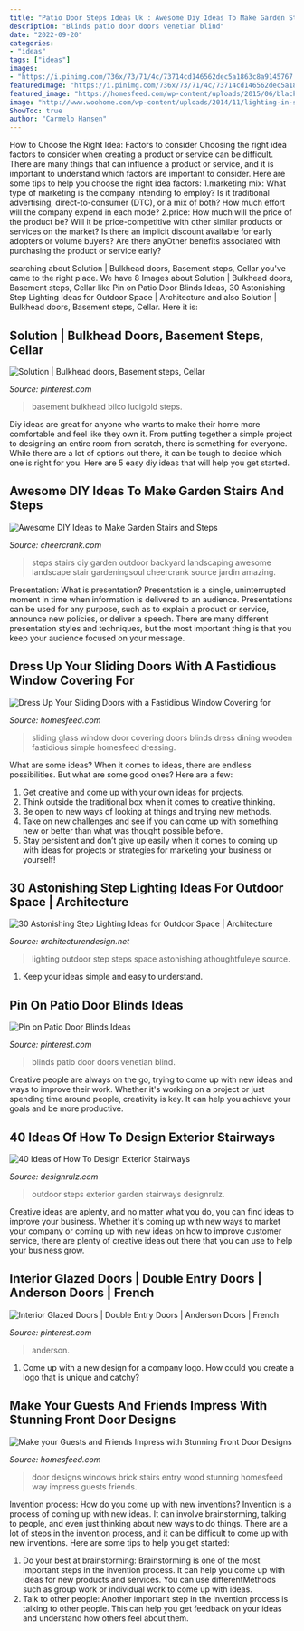```yaml
---
title: "Patio Door Steps Ideas Uk : Awesome Diy Ideas To Make Garden Stairs And Steps"
description: "Blinds patio door doors venetian blind"
date: "2022-09-20"
categories:
- "ideas"
tags: ["ideas"]
images:
- "https://i.pinimg.com/736x/73/71/4c/73714cd146562dec5a1863c8a9145767.jpg"
featuredImage: "https://i.pinimg.com/736x/73/71/4c/73714cd146562dec5a1863c8a9145767.jpg"
featured_image: "https://homesfeed.com/wp-content/uploads/2015/06/black-front-door-design-with-six-wood-panels-plus-windows-on-top-and-sides-combined-with-brick-wall-and-stairs.jpg"
image: "http://www.woohome.com/wp-content/uploads/2014/11/lighting-in-steps-16.jpg"
ShowToc: true
author: "Carmelo Hansen"
---
```



How to Choose the Right Idea: Factors to consider
Choosing the right idea factors to consider when creating a product or service can be difficult. There are many things that can influence a product or service, and it is important to understand which factors are important to consider. Here are some tips to help you choose the right idea factors:
1.marketing mix: What type of marketing is the company intending to employ? Is it traditional advertising, direct-to-consumer (DTC), or a mix of both? How much effort will the company expend in each mode?
2.price: How much will the price of the product be? Will it be price-competitive with other similar products or services on the market? Is there an implicit discount available for early adopters or volume buyers? Are there anyOther benefits associated with purchasing the product or service early?

	

		
searching about Solution | Bulkhead doors, Basement steps, Cellar you've came to the right place. We have 8 Images about Solution | Bulkhead doors, Basement steps, Cellar like Pin on Patio Door Blinds Ideas, 30 Astonishing Step Lighting Ideas for Outdoor Space | Architecture and also Solution | Bulkhead doors, Basement steps, Cellar. Here it is:
		
    
## Solution | Bulkhead Doors, Basement Steps, Cellar

<img loading=lazy src="https://i.pinimg.com/736x/73/71/4c/73714cd146562dec5a1863c8a9145767.jpg" onerror="this.onerror=null;this.src='https://tse3.mm.bing.net/th?id=OIP.k6x9_S0QrZ6GGGwic5IXAQHaJ3&amp;pid=15.1';" alt="Solution | Bulkhead doors, Basement steps, Cellar">

_Source: pinterest.com_

>basement bulkhead bilco lucigold steps. 

	

Diy ideas are great for anyone who wants to make their home more comfortable and feel like they own it. From putting together a simple project to designing an entire room from scratch, there is something for everyone. While there are a lot of options out there, it can be tough to decide which one is right for you. Here are 5 easy diy ideas that will help you get started.

    
## Awesome DIY Ideas To Make Garden Stairs And Steps

<img loading=lazy src="http://www.cheercrank.com/wp-content/uploads/2017/03/07-diy-outdoor-steps-and-stairs-ideas.jpg" onerror="this.onerror=null;this.src='https://tse4.mm.bing.net/th?id=OIP.329zJuDBn22LFdPiuaUR7wHaPk&amp;pid=15.1';" alt="Awesome DIY Ideas to Make Garden Stairs and Steps">

_Source: cheercrank.com_

>steps stairs diy garden outdoor backyard landscaping awesome landscape stair gardeningsoul cheercrank source jardin amazing. 

	

Presentation: What is presentation?
Presentation is a single, uninterrupted moment in time when information is delivered to an audience. Presentations can be used for any purpose, such as to explain a product or service, announce new policies, or deliver a speech. There are many different presentation styles and techniques, but the most important thing is that you keep your audience focused on your message.

    
## Dress Up Your Sliding Doors With A Fastidious Window Covering For

<img loading=lazy src="https://homesfeed.com/wp-content/uploads/2015/07/simple-window-covering-for-sliding-glass-door-with-blinds-together-with-small-dining-room-with-square-wooden-table-plus-comfy-chairs-and-wooden-floor.jpg" onerror="this.onerror=null;this.src='https://tse4.mm.bing.net/th?id=OIP.ht7D78Enu6P5ry5cM4PCHgHaFi&amp;pid=15.1';" alt="Dress Up Your Sliding Doors with a Fastidious Window Covering for">

_Source: homesfeed.com_

>sliding glass window door covering doors blinds dress dining wooden fastidious simple homesfeed dressing. 

	

What are some ideas?
When it comes to ideas, there are endless possibilities. But what are some good ones? Here are a few: 
1. Get creative and come up with your own ideas for projects.
2. Think outside the traditional box when it comes to creative thinking.
3. Be open to new ways of looking at things and trying new methods.
4. Take on new challenges and see if you can come up with something new or better than what was thought possible before. 
5. Stay persistent and don’t give up easily when it comes to coming up with ideas for projects or strategies for marketing your business or yourself!

    
## 30 Astonishing Step Lighting Ideas For Outdoor Space | Architecture

<img loading=lazy src="http://www.woohome.com/wp-content/uploads/2014/11/lighting-in-steps-16.jpg" onerror="this.onerror=null;this.src='https://tse2.mm.bing.net/th?id=OIP.TN0KOrRGkldqjVNZExP17wHaKD&amp;pid=15.1';" alt="30 Astonishing Step Lighting Ideas for Outdoor Space | Architecture">

_Source: architecturendesign.net_

>lighting outdoor step steps space astonishing athoughtfuleye source. 

	

1. Keep your ideas simple and easy to understand.

    
## Pin On Patio Door Blinds Ideas

<img loading=lazy src="https://i.pinimg.com/736x/4c/f9/ed/4cf9ed49e6d226fcdf12dd25d5479727.jpg" onerror="this.onerror=null;this.src='https://tse4.mm.bing.net/th?id=OIP.JfIpO-LtoMqMd6TqQxKmfwHaHa&amp;pid=15.1';" alt="Pin on Patio Door Blinds Ideas">

_Source: pinterest.com_

>blinds patio door doors venetian blind. 

	

Creative people are always on the go, trying to come up with new ideas and ways to improve their work. Whether it's working on a project or just spending time around people, creativity is key. It can help you achieve your goals and be more productive.

    
## 40 Ideas Of How To Design Exterior Stairways

<img loading=lazy src="https://cdn.designrulz.com/wp-content/uploads/2015/06/OUTDOOR-STEPS-DESIGNRULZ-26.jpg" onerror="this.onerror=null;this.src='https://tse3.mm.bing.net/th?id=OIP.jB7DfNralgkZ-kO_LplQ9AAAAA&amp;pid=15.1';" alt="40 Ideas of How To Design Exterior Stairways">

_Source: designrulz.com_

>outdoor steps exterior garden stairways designrulz. 

	

Creative ideas are aplenty, and no matter what you do, you can find ideas to improve your business. Whether it's coming up with new ways to market your company or coming up with new ideas on how to improve customer service, there are plenty of creative ideas out there that you can use to help your business grow.

    
## Interior Glazed Doors | Double Entry Doors | Anderson Doors | French

<img loading=lazy src="https://i.pinimg.com/736x/76/6c/27/766c27696ff00641f7a585df6639057a.jpg" onerror="this.onerror=null;this.src='https://tse3.mm.bing.net/th?id=OIP.dDx7REcRFQx66J4MsUYq9AHaFV&amp;pid=15.1';" alt="Interior Glazed Doors | Double Entry Doors | Anderson Doors | French">

_Source: pinterest.com_

>anderson. 

	

1. Come up with a new design for a company logo. How could you create a logo that is unique and catchy?

    
## Make Your Guests And Friends Impress With Stunning Front Door Designs

<img loading=lazy src="https://homesfeed.com/wp-content/uploads/2015/06/black-front-door-design-with-six-wood-panels-plus-windows-on-top-and-sides-combined-with-brick-wall-and-stairs.jpg" onerror="this.onerror=null;this.src='https://tse1.mm.bing.net/th?id=OIP.tQEMXOw8lQDMa1HdKm7l8AHaJ4&amp;pid=15.1';" alt="Make your Guests and Friends Impress with Stunning Front Door Designs">

_Source: homesfeed.com_

>door designs windows brick stairs entry wood stunning homesfeed way impress guests friends. 

	

Invention process: How do you come up with new inventions?
Invention is a process of coming up with new ideas. It can involve brainstorming, talking to people, and even just thinking about new ways to do things. There are a lot of steps in the invention process, and it can be difficult to come up with new inventions. Here are some tips to help you get started: 
1. Do your best at brainstorming: Brainstorming is one of the most important steps in the invention process. It can help you come up with ideas for new products and services. You can use differentMethods such as group work or individual work to come up with ideas. 
2. Talk to other people: Another important step in the invention process is talking to other people. This can help you get feedback on your ideas and understand how others feel about them. 

